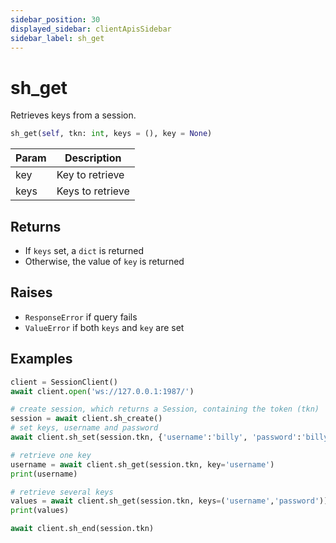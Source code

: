 ```yaml
---
sidebar_position: 30
displayed_sidebar: clientApisSidebar
sidebar_label: sh_get
---
```


# sh_get
Retrieves keys from a session.

```py
sh_get(self, tkn: int, keys = (), key = None)
```
|Param|Description|
|--|--|
|key|Key to retrieve|
|keys|Keys to retrieve|


## Returns
- If `keys` set, a `dict` is returned
- Otherwise, the value of `key` is returned


## Raises
- `ResponseError` if query fails
- `ValueError` if both `keys` and `key` are set


## Examples

```py
client = SessionClient()
await client.open('ws://127.0.0.1:1987/')

# create session, which returns a Session, containing the token (tkn)
session = await client.sh_create()
# set keys, username and password
await client.sh_set(session.tkn, {'username':'billy', 'password':'billy_passy'})

# retrieve one key
username = await client.sh_get(session.tkn, key='username')
print(username)

# retrieve several keys
values = await client.sh_get(session.tkn, keys=('username','password'))
print(values)

await client.sh_end(session.tkn)
```
